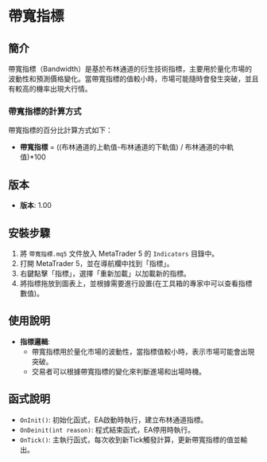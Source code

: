 # 帶寬指標

## 簡介
帶寬指標（Bandwidth）是基於布林通道的衍生技術指標，主要用於量化市場的波動性和預測價格變化。當帶寬指標的值較小時，市場可能隨時會發生突破，並且有較高的機率出現大行情。

### 帶寬指標的計算方式
帶寬指標的百分比計算方式如下：
- **帶寬指標** = ((布林通道的上軌值-布林通道的下軌值) / 布林通道的中軌值)*100 

## 版本
- **版本**: 1.00

## 安裝步驟
1. 將 `帶寬指標.mq5` 文件放入 MetaTrader 5 的 `Indicators` 目錄中。
2. 打開 MetaTrader 5，並在導航欄中找到「指標」。
3. 右鍵點擊「指標」，選擇「重新加載」以加載新的指標。
4. 將指標拖放到圖表上，並根據需要進行設置(在工具箱的專家中可以查看指標數值)。

## 使用說明
- **指標邏輯**:
  - 帶寬指標用於量化市場的波動性，當指標值較小時，表示市場可能會出現突破。
  - 交易者可以根據帶寬指標的變化來判斷進場和出場時機。

## 函式說明
- `OnInit()`: 初始化函式，EA啟動時執行，建立布林通道指標。
- `OnDeinit(int reason)`: 程式結束函式，EA停用時執行。
- `OnTick()`: 主執行函式，每次收到新Tick觸發計算，更新帶寬指標的值並輸出。


